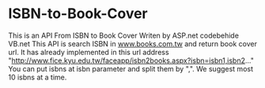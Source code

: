# ISBN-to-Book-Cover
This is an API From ISBN to Book Cover
Writen by ASP.net codebehide VB.net
This API is search ISBN in www.books.com.tw and return book cover url.
It has already implemented in this url address "http://www.fice.kyu.edu.tw/faceapp/isbn2books.aspx?isbn=isbn1,isbn2..."
You can put isbns at isbn parameter and split them by ",". We suggest most 10 isbns at a time.
